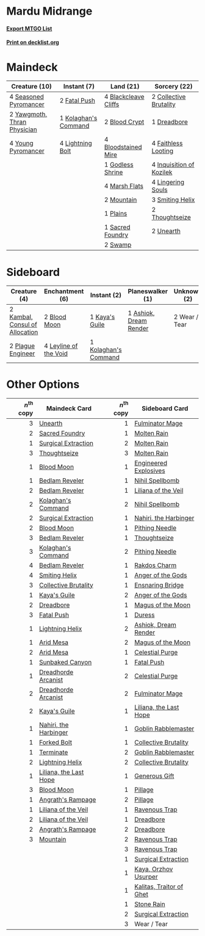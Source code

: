 # Mardu Midrange

#### [Export MTGO List](../collection/Mardu%20Midrange/Mardu%20Midrange.txt)
#### [Print on decklist.org](http://decklist.org/?deckmain=4%09Blackcleave%20Cliffs%0A2%09Blood%20Crypt%0A4%09Bloodstained%20Mire%0A2%09Collective%20Brutality%0A1%09Dreadbore%0A4%09Faithless%20Looting%0A2%09Fatal%20Push%0A1%09Godless%20Shrine%0A4%09Inquisition%20of%20Kozilek%0A1%09Kolaghan's%20Command%0A4%09Lightning%20Bolt%0A4%09Lingering%20Souls%0A4%09Marsh%20Flats%0A2%09Mountain%0A1%09Plains%0A1%09Sacred%20Foundry%0A4%09Seasoned%20Pyromancer%0A3%09Smiting%20Helix%0A2%09Swamp%0A2%09Thoughtseize%0A2%09Unearth%0A2%09Yawgmoth,%20Thran%20Physician%0A4%09Young%20Pyromancer&deckside=1%09Ashiok,%20Dream%20Render%0A2%09Blood%20Moon%0A2%09Kambal,%20Consul%20of%20Allocation%0A1%09Kaya's%20Guile%0A1%09Kolaghan's%20Command%0A4%09Leyline%20of%20the%20Void%0A2%09Plague%20Engineer%0A2%09Wear%20/%20Tear)
# Maindeck

|                                            Creature (10)                                             |                                          Instant (7)                                          |                                           Land (21)                                           |                                           Sorcery (22)                                            |
|------------------------------------------------------------------------------------------------------|-----------------------------------------------------------------------------------------------|-----------------------------------------------------------------------------------------------|---------------------------------------------------------------------------------------------------|
|4 [Seasoned Pyromancer](http://gatherer.wizards.com/Pages/Card/Details.aspx?multiverseid=464094)      |2 [Fatal Push](http://gatherer.wizards.com/Pages/Card/Details.aspx?multiverseid=423724)        |4 [Blackcleave Cliffs](http://gatherer.wizards.com/Pages/Card/Details.aspx?multiverseid=209401)|2 [Collective Brutality](http://gatherer.wizards.com/Pages/Card/Details.aspx?multiverseid=414380)  |
|2 [Yawgmoth, Thran Physician](http://gatherer.wizards.com/Pages/Card/Details.aspx?multiverseid=464065)|1 [Kolaghan's Command](http://gatherer.wizards.com/Pages/Card/Details.aspx?multiverseid=394613)|2 [Blood Crypt](http://gatherer.wizards.com/Pages/Card/Details.aspx?multiverseid=97102)        |1 [Dreadbore](http://gatherer.wizards.com/Pages/Card/Details.aspx?multiverseid=430622)             |
|4 [Young Pyromancer](http://gatherer.wizards.com/Pages/Card/Details.aspx?multiverseid=426592)         |4 [Lightning Bolt](http://gatherer.wizards.com/Pages/Card/Details.aspx?multiverseid=806)       |4 [Bloodstained Mire](http://gatherer.wizards.com/Pages/Card/Details.aspx?multiverseid=405094) |4 [Faithless Looting](http://gatherer.wizards.com/Pages/Card/Details.aspx?multiverseid=389512)     |
|                                                                                                      |                                                                                               |1 [Godless Shrine](http://gatherer.wizards.com/Pages/Card/Details.aspx?multiverseid=405099)    |4 [Inquisition of Kozilek](http://gatherer.wizards.com/Pages/Card/Details.aspx?multiverseid=416897)|
|                                                                                                      |                                                                                               |4 [Marsh Flats](http://gatherer.wizards.com/Pages/Card/Details.aspx?multiverseid=405101)       |4 [Lingering Souls](http://gatherer.wizards.com/Pages/Card/Details.aspx?multiverseid=368485)       |
|                                                                                                      |                                                                                               |2 [Mountain](http://gatherer.wizards.com/Pages/Card/Details.aspx?multiverseid=439859)          |3 [Smiting Helix](http://gatherer.wizards.com/Pages/Card/Details.aspx?multiverseid=464058)         |
|                                                                                                      |                                                                                               |1 [Plains](http://gatherer.wizards.com/Pages/Card/Details.aspx?multiverseid=439856)            |2 [Thoughtseize](http://gatherer.wizards.com/Pages/Card/Details.aspx?multiverseid=438676)          |
|                                                                                                      |                                                                                               |1 [Sacred Foundry](http://gatherer.wizards.com/Pages/Card/Details.aspx?multiverseid=405106)    |2 [Unearth](http://gatherer.wizards.com/Pages/Card/Details.aspx?multiverseid=442102)               |
|                                                                                                      |                                                                                               |2 [Swamp](http://gatherer.wizards.com/Pages/Card/Details.aspx?multiverseid=439858)             |                                                                                                   |


# Sideboard

|                                              Creature (4)                                               |                                        Enchantment (6)                                         |                                          Instant (2)                                          |                                        Planeswalker (1)                                         | Unknown (2) |
|---------------------------------------------------------------------------------------------------------|------------------------------------------------------------------------------------------------|-----------------------------------------------------------------------------------------------|-------------------------------------------------------------------------------------------------|-------------|
|2 [Kambal, Consul of Allocation](http://gatherer.wizards.com/Pages/Card/Details.aspx?multiverseid=417756)|2 [Blood Moon](http://gatherer.wizards.com/Pages/Card/Details.aspx?multiverseid=45386)          |1 [Kaya's Guile](http://gatherer.wizards.com/Pages/Card/Details.aspx?multiverseid=464154)      |1 [Ashiok, Dream Render](http://gatherer.wizards.com/Pages/Card/Details.aspx?multiverseid=461155)|2 Wear / Tear|
|2 [Plague Engineer](http://gatherer.wizards.com/Pages/Card/Details.aspx?multiverseid=464049)             |4 [Leyline of the Void](http://gatherer.wizards.com/Pages/Card/Details.aspx?multiverseid=107682)|1 [Kolaghan's Command](http://gatherer.wizards.com/Pages/Card/Details.aspx?multiverseid=394613)|                                                                                                 |             |


# Other Options

|*n*<sup>th</sup> copy|                                          Maindeck Card                                          |*n*<sup>th</sup> copy|                                          Sideboard Card                                           |
|--------------------:|-------------------------------------------------------------------------------------------------|--------------------:|---------------------------------------------------------------------------------------------------|
|                    3|[Unearth](http://gatherer.wizards.com/Pages/Card/Details.aspx?multiverseid=442102)               |                    1|[Fulminator Mage](http://gatherer.wizards.com/Pages/Card/Details.aspx?multiverseid=397686)         |
|                    2|[Sacred Foundry](http://gatherer.wizards.com/Pages/Card/Details.aspx?multiverseid=405106)        |                    1|[Molten Rain](http://gatherer.wizards.com/Pages/Card/Details.aspx?multiverseid=425928)             |
|                    1|[Surgical Extraction](http://gatherer.wizards.com/Pages/Card/Details.aspx?multiverseid=397706)   |                    2|[Molten Rain](http://gatherer.wizards.com/Pages/Card/Details.aspx?multiverseid=425928)             |
|                    3|[Thoughtseize](http://gatherer.wizards.com/Pages/Card/Details.aspx?multiverseid=438676)          |                    3|[Molten Rain](http://gatherer.wizards.com/Pages/Card/Details.aspx?multiverseid=425928)             |
|                    1|[Blood Moon](http://gatherer.wizards.com/Pages/Card/Details.aspx?multiverseid=45386)             |                    1|[Engineered Explosives](http://gatherer.wizards.com/Pages/Card/Details.aspx?multiverseid=50139)    |
|                    1|[Bedlam Reveler](http://gatherer.wizards.com/Pages/Card/Details.aspx?multiverseid=414415)        |                    1|[Nihil Spellbomb](http://gatherer.wizards.com/Pages/Card/Details.aspx?multiverseid=442215)         |
|                    2|[Bedlam Reveler](http://gatherer.wizards.com/Pages/Card/Details.aspx?multiverseid=414415)        |                    1|[Liliana of the Veil](http://gatherer.wizards.com/Pages/Card/Details.aspx?multiverseid=235597)     |
|                    2|[Kolaghan's Command](http://gatherer.wizards.com/Pages/Card/Details.aspx?multiverseid=394613)    |                    2|[Nihil Spellbomb](http://gatherer.wizards.com/Pages/Card/Details.aspx?multiverseid=442215)         |
|                    2|[Surgical Extraction](http://gatherer.wizards.com/Pages/Card/Details.aspx?multiverseid=397706)   |                    1|[Nahiri, the Harbinger](http://gatherer.wizards.com/Pages/Card/Details.aspx?multiverseid=463948)   |
|                    2|[Blood Moon](http://gatherer.wizards.com/Pages/Card/Details.aspx?multiverseid=45386)             |                    1|[Pithing Needle](http://gatherer.wizards.com/Pages/Card/Details.aspx?multiverseid=129526)          |
|                    3|[Bedlam Reveler](http://gatherer.wizards.com/Pages/Card/Details.aspx?multiverseid=414415)        |                    1|[Thoughtseize](http://gatherer.wizards.com/Pages/Card/Details.aspx?multiverseid=438676)            |
|                    3|[Kolaghan's Command](http://gatherer.wizards.com/Pages/Card/Details.aspx?multiverseid=394613)    |                    2|[Pithing Needle](http://gatherer.wizards.com/Pages/Card/Details.aspx?multiverseid=129526)          |
|                    4|[Bedlam Reveler](http://gatherer.wizards.com/Pages/Card/Details.aspx?multiverseid=414415)        |                    1|[Rakdos Charm](http://gatherer.wizards.com/Pages/Card/Details.aspx?multiverseid=420835)            |
|                    4|[Smiting Helix](http://gatherer.wizards.com/Pages/Card/Details.aspx?multiverseid=464058)         |                    1|[Anger of the Gods](http://gatherer.wizards.com/Pages/Card/Details.aspx?multiverseid=438682)       |
|                    3|[Collective Brutality](http://gatherer.wizards.com/Pages/Card/Details.aspx?multiverseid=414380)  |                    1|[Ensnaring Bridge](http://gatherer.wizards.com/Pages/Card/Details.aspx?multiverseid=15866)         |
|                    1|[Kaya's Guile](http://gatherer.wizards.com/Pages/Card/Details.aspx?multiverseid=464154)          |                    2|[Anger of the Gods](http://gatherer.wizards.com/Pages/Card/Details.aspx?multiverseid=438682)       |
|                    2|[Dreadbore](http://gatherer.wizards.com/Pages/Card/Details.aspx?multiverseid=430622)             |                    1|[Magus of the Moon](http://gatherer.wizards.com/Pages/Card/Details.aspx?multiverseid=136152)       |
|                    3|[Fatal Push](http://gatherer.wizards.com/Pages/Card/Details.aspx?multiverseid=423724)            |                    1|[Duress](http://gatherer.wizards.com/Pages/Card/Details.aspx?multiverseid=14557)                   |
|                    1|[Lightning Helix](http://gatherer.wizards.com/Pages/Card/Details.aspx?multiverseid=249386)       |                    2|[Ashiok, Dream Render](http://gatherer.wizards.com/Pages/Card/Details.aspx?multiverseid=461155)    |
|                    1|[Arid Mesa](http://gatherer.wizards.com/Pages/Card/Details.aspx?multiverseid=405092)             |                    2|[Magus of the Moon](http://gatherer.wizards.com/Pages/Card/Details.aspx?multiverseid=136152)       |
|                    2|[Arid Mesa](http://gatherer.wizards.com/Pages/Card/Details.aspx?multiverseid=405092)             |                    1|[Celestial Purge](http://gatherer.wizards.com/Pages/Card/Details.aspx?multiverseid=183055)         |
|                    1|[Sunbaked Canyon](http://gatherer.wizards.com/Pages/Card/Details.aspx?multiverseid=464196)       |                    1|[Fatal Push](http://gatherer.wizards.com/Pages/Card/Details.aspx?multiverseid=423724)              |
|                    1|[Dreadhorde Arcanist](http://gatherer.wizards.com/Pages/Card/Details.aspx?multiverseid=461052)   |                    2|[Celestial Purge](http://gatherer.wizards.com/Pages/Card/Details.aspx?multiverseid=183055)         |
|                    2|[Dreadhorde Arcanist](http://gatherer.wizards.com/Pages/Card/Details.aspx?multiverseid=461052)   |                    2|[Fulminator Mage](http://gatherer.wizards.com/Pages/Card/Details.aspx?multiverseid=397686)         |
|                    2|[Kaya's Guile](http://gatherer.wizards.com/Pages/Card/Details.aspx?multiverseid=464154)          |                    1|[Liliana, the Last Hope](http://gatherer.wizards.com/Pages/Card/Details.aspx?multiverseid=414388)  |
|                    1|[Nahiri, the Harbinger](http://gatherer.wizards.com/Pages/Card/Details.aspx?multiverseid=463948) |                    1|[Goblin Rabblemaster](http://gatherer.wizards.com/Pages/Card/Details.aspx?multiverseid=438486)     |
|                    1|[Forked Bolt](http://gatherer.wizards.com/Pages/Card/Details.aspx?multiverseid=401702)           |                    1|[Collective Brutality](http://gatherer.wizards.com/Pages/Card/Details.aspx?multiverseid=414380)    |
|                    1|[Terminate](http://gatherer.wizards.com/Pages/Card/Details.aspx?multiverseid=176449)             |                    2|[Goblin Rabblemaster](http://gatherer.wizards.com/Pages/Card/Details.aspx?multiverseid=438486)     |
|                    2|[Lightning Helix](http://gatherer.wizards.com/Pages/Card/Details.aspx?multiverseid=249386)       |                    2|[Collective Brutality](http://gatherer.wizards.com/Pages/Card/Details.aspx?multiverseid=414380)    |
|                    1|[Liliana, the Last Hope](http://gatherer.wizards.com/Pages/Card/Details.aspx?multiverseid=414388)|                    1|[Generous Gift](http://gatherer.wizards.com/Pages/Card/Details.aspx?multiverseid=463960)           |
|                    3|[Blood Moon](http://gatherer.wizards.com/Pages/Card/Details.aspx?multiverseid=45386)             |                    1|[Pillage](http://gatherer.wizards.com/Pages/Card/Details.aspx?multiverseid=14755)                  |
|                    1|[Angrath's Rampage](http://gatherer.wizards.com/Pages/Card/Details.aspx?multiverseid=461112)     |                    2|[Pillage](http://gatherer.wizards.com/Pages/Card/Details.aspx?multiverseid=14755)                  |
|                    1|[Liliana of the Veil](http://gatherer.wizards.com/Pages/Card/Details.aspx?multiverseid=235597)   |                    1|[Ravenous Trap](http://gatherer.wizards.com/Pages/Card/Details.aspx?multiverseid=197537)           |
|                    2|[Liliana of the Veil](http://gatherer.wizards.com/Pages/Card/Details.aspx?multiverseid=235597)   |                    1|[Dreadbore](http://gatherer.wizards.com/Pages/Card/Details.aspx?multiverseid=430622)               |
|                    2|[Angrath's Rampage](http://gatherer.wizards.com/Pages/Card/Details.aspx?multiverseid=461112)     |                    2|[Dreadbore](http://gatherer.wizards.com/Pages/Card/Details.aspx?multiverseid=430622)               |
|                    3|[Mountain](http://gatherer.wizards.com/Pages/Card/Details.aspx?multiverseid=439859)              |                    2|[Ravenous Trap](http://gatherer.wizards.com/Pages/Card/Details.aspx?multiverseid=197537)           |
|                     |                                                                                                 |                    3|[Ravenous Trap](http://gatherer.wizards.com/Pages/Card/Details.aspx?multiverseid=197537)           |
|                     |                                                                                                 |                    1|[Surgical Extraction](http://gatherer.wizards.com/Pages/Card/Details.aspx?multiverseid=397706)     |
|                     |                                                                                                 |                    1|[Kaya, Orzhov Usurper](http://gatherer.wizards.com/Pages/Card/Details.aspx?multiverseid=460129)    |
|                     |                                                                                                 |                    1|[Kalitas, Traitor of Ghet](http://gatherer.wizards.com/Pages/Card/Details.aspx?multiverseid=407596)|
|                     |                                                                                                 |                    1|[Stone Rain](http://gatherer.wizards.com/Pages/Card/Details.aspx?multiverseid=822)                 |
|                     |                                                                                                 |                    2|[Surgical Extraction](http://gatherer.wizards.com/Pages/Card/Details.aspx?multiverseid=397706)     |
|                     |                                                                                                 |                    3|Wear / Tear                                                                                        |

